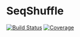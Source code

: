 # SeqShuffle

[![Build Status](https://github.com/kchu25/SeqShuffle.jl/actions/workflows/CI.yml/badge.svg?branch=main)](https://github.com/kchu25/SeqShuffle.jl/actions/workflows/CI.yml?query=branch%3Amain)
[![Coverage](https://codecov.io/gh/kchu25/SeqShuffle.jl/branch/main/graph/badge.svg)](https://codecov.io/gh/kchu25/SeqShuffle.jl)
